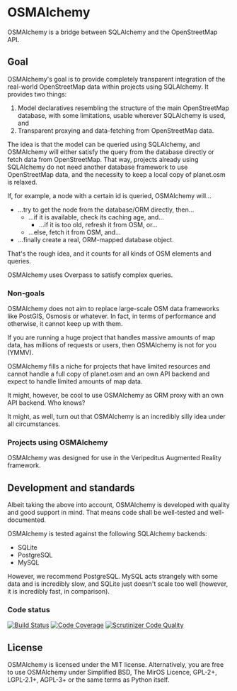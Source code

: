 # OSMAlchemy

OSMAlchemy is a bridge between SQLAlchemy and the OpenStreetMap API.

## Goal

OSMAlchemy's goal is to provide completely transparent integration of
the real-world OpenStreetMap data within projects using SQLAlchemy. It
provides two things:

 1. Model declaratives resembling the structure of the main
    OpenStreetMap database, with some limitations, usable wherever
    SQLAlchemy is used, and
 2. Transparent proxying and data-fetching from OpenStreetMap data.

The idea is that the model can be queried using SQLAlchemy, and
OSMAlchemy will either satisfy the query from the database directly or
fetch data from OpenStreetMap. That way, projects already using
SQLAlchemy do not need another database framework to use OpenStreetMap
data, and the necessity to keep a local copy of planet.osm is relaxed.

If, for example, a node with a certain id is queried, OSMAlchemy will…

 * …try to get the node from the database/ORM directly, then…
   * …if it is available, check its caching age, and…
     * …if it is too old, refresh it from OSM, or…
   * …else, fetch it from OSM, and…
 * …finally create a real, ORM-mapped database object.

That's the rough idea, and it counts for all kinds of OSM elements and
queries.

OSMAlchemy uses Overpass to satisfy complex queries.

### Non-goals

OSMAlchemy does not aim to replace large-scale OSM data frameworks like
PostGIS, Osmosis or whatever. In fact, in terms of performance and
otherwise, it cannot keep up with them.

If you are running a huge project that handles massive amounts of map
data, has millions of requests or users, then OSMAlchemy is not for you
(YMMV).

OSMAlchemy fills a niche for projects that have limited resources and
cannot handle a full copy of planet.osm and an own API backend and
expect to handle limited amounts of map data.

It might, however, be cool to use OSMAlchemy as ORM proxy with an own
API backend. Who knows?

It might, as well, turn out that OSMAlchemy is an incredibly silly idea
under all circumstances.

### Projects using OSMAlchemy

OSMAlchemy was designed for use in the Veripeditus Augmented Reality
framework.

## Development and standards

Albeit taking the above into account, OSMAlchemy is developed with
quality and good support in mind. That means code shall be well-tested
and well-documented.

OSMAlchemy is tested against the following SQLAlchemy backends:

 * SQLite
 * PostgreSQL
 * MySQL

However, we recommend PostgreSQL. MySQL acts strangely with some data
and is incredibly slow, and SQLite just doesn't scale too well (however,
it is incredibly fast, in comparison).

### Code status

[![Build Status](https://scrutinizer-ci.com/g/Natureshadow/OSMAlchemy/badges/build.png?b=master)](https://scrutinizer-ci.com/g/Natureshadow/OSMAlchemy/build-status/master)
[![Code Coverage](https://scrutinizer-ci.com/g/Natureshadow/OSMAlchemy/badges/coverage.png?b=master)](https://scrutinizer-ci.com/g/Natureshadow/OSMAlchemy/?branch=master)
[![Scrutinizer Code Quality](https://scrutinizer-ci.com/g/Natureshadow/OSMAlchemy/badges/quality-score.png?b=master)](https://scrutinizer-ci.com/g/Natureshadow/OSMAlchemy/?branch=master)

## License

OSMAlchemy is licensed under the MIT license. Alternatively, you are
free to use OSMAlchemy under Simplified BSD, The MirOS Licence, GPL-2+,
LGPL-2.1+, AGPL-3+ or the same terms as Python itself.
